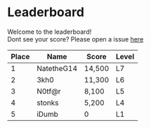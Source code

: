 # Leaderboard

Welcome to the leaderboard!<br>
Dont see your score? Please open a issue [here](https://github.com/3kh0/polybranch/issues)<br>

Place | Name | Score | Level
-----|-----|-------|------
1 | NatetheG14 | 14,500 | L7
2| 3kh0 | 11,300 | L6
3 | N0tf@r | 8,100 | L5
4 | stonks | 5,200 | L4
5 | iDumb | 0 | L1

